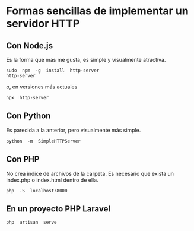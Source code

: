 # Formas sencillas de implementar un servidor HTTP


## Con Node.js

Es la forma que más me gusta, es simple y visualmente atractiva.

```console
sudo  npm  -g  install  http-server
http-server
```
o, en versiones más actuales

```console
npx  http-server
```

## Con Python

Es parecida a la anterior, pero visualmente más simple.

```console
python  -m  SimpleHTTPServer
```

## Con PHP

No crea indice de archivos de la carpeta. Es necesario que exista un index.php o index.html dentro de ella.

```console
php  -S  localhost:8000
```

## En un proyecto PHP Laravel

```console
php  artisan  serve
```
